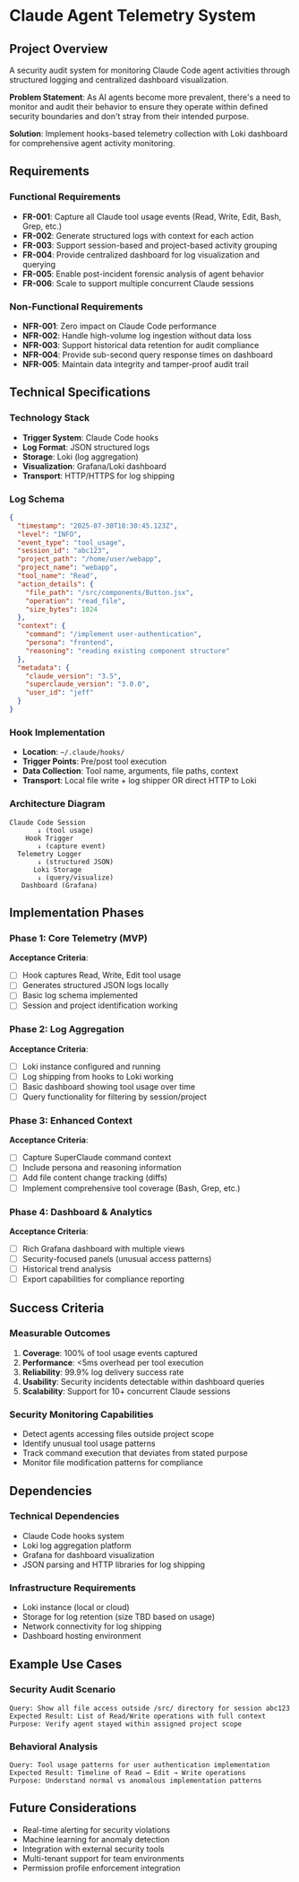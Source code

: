 # Claude Agent Telemetry System

## Project Overview
A security audit system for monitoring Claude Code agent activities through structured logging and centralized dashboard visualization.

**Problem Statement**: As AI agents become more prevalent, there's a need to monitor and audit their behavior to ensure they operate within defined security boundaries and don't stray from their intended purpose.

**Solution**: Implement hooks-based telemetry collection with Loki dashboard for comprehensive agent activity monitoring.

## Requirements

### Functional Requirements
- **FR-001**: Capture all Claude tool usage events (Read, Write, Edit, Bash, Grep, etc.)
- **FR-002**: Generate structured logs with context for each action
- **FR-003**: Support session-based and project-based activity grouping
- **FR-004**: Provide centralized dashboard for log visualization and querying
- **FR-005**: Enable post-incident forensic analysis of agent behavior
- **FR-006**: Scale to support multiple concurrent Claude sessions

### Non-Functional Requirements
- **NFR-001**: Zero impact on Claude Code performance
- **NFR-002**: Handle high-volume log ingestion without data loss
- **NFR-003**: Support historical data retention for audit compliance
- **NFR-004**: Provide sub-second query response times on dashboard
- **NFR-005**: Maintain data integrity and tamper-proof audit trail

## Technical Specifications

### Technology Stack
- **Trigger System**: Claude Code hooks
- **Log Format**: JSON structured logs
- **Storage**: Loki (log aggregation)
- **Visualization**: Grafana/Loki dashboard
- **Transport**: HTTP/HTTPS for log shipping

### Log Schema
```json
{
  "timestamp": "2025-07-30T10:30:45.123Z",
  "level": "INFO",
  "event_type": "tool_usage",
  "session_id": "abc123",
  "project_path": "/home/user/webapp",
  "project_name": "webapp",
  "tool_name": "Read",
  "action_details": {
    "file_path": "/src/components/Button.jsx",
    "operation": "read_file",
    "size_bytes": 1024
  },
  "context": {
    "command": "/implement user-authentication",
    "persona": "frontend",
    "reasoning": "reading existing component structure"
  },
  "metadata": {
    "claude_version": "3.5",
    "superclaude_version": "3.0.0",
    "user_id": "jeff"
  }
}
```

### Hook Implementation
- **Location**: `~/.claude/hooks/`
- **Trigger Points**: Pre/post tool execution
- **Data Collection**: Tool name, arguments, file paths, context
- **Transport**: Local file write + log shipper OR direct HTTP to Loki

### Architecture Diagram
```
Claude Code Session
       ↓ (tool usage)
    Hook Trigger
       ↓ (capture event)
  Telemetry Logger
       ↓ (structured JSON)
      Loki Storage
       ↓ (query/visualize)
   Dashboard (Grafana)
```

## Implementation Phases

### Phase 1: Core Telemetry (MVP)
**Acceptance Criteria**:
- [ ] Hook captures Read, Write, Edit tool usage
- [ ] Generates structured JSON logs locally
- [ ] Basic log schema implemented
- [ ] Session and project identification working

### Phase 2: Log Aggregation
**Acceptance Criteria**:
- [ ] Loki instance configured and running
- [ ] Log shipping from hooks to Loki working
- [ ] Basic dashboard showing tool usage over time
- [ ] Query functionality for filtering by session/project

### Phase 3: Enhanced Context
**Acceptance Criteria**:
- [ ] Capture SuperClaude command context
- [ ] Include persona and reasoning information
- [ ] Add file content change tracking (diffs)
- [ ] Implement comprehensive tool coverage (Bash, Grep, etc.)

### Phase 4: Dashboard & Analytics
**Acceptance Criteria**:
- [ ] Rich Grafana dashboard with multiple views
- [ ] Security-focused panels (unusual access patterns)
- [ ] Historical trend analysis
- [ ] Export capabilities for compliance reporting

## Success Criteria

### Measurable Outcomes
1. **Coverage**: 100% of tool usage events captured
2. **Performance**: <5ms overhead per tool execution
3. **Reliability**: 99.9% log delivery success rate
4. **Usability**: Security incidents detectable within dashboard queries
5. **Scalability**: Support for 10+ concurrent Claude sessions

### Security Monitoring Capabilities
- Detect agents accessing files outside project scope
- Identify unusual tool usage patterns
- Track command execution that deviates from stated purpose
- Monitor file modification patterns for compliance

## Dependencies

### Technical Dependencies
- Claude Code hooks system
- Loki log aggregation platform
- Grafana for dashboard visualization
- JSON parsing and HTTP libraries for log shipping

### Infrastructure Requirements
- Loki instance (local or cloud)
- Storage for log retention (size TBD based on usage)
- Network connectivity for log shipping
- Dashboard hosting environment

## Example Use Cases

### Security Audit Scenario
```
Query: Show all file access outside /src/ directory for session abc123
Expected Result: List of Read/Write operations with full context
Purpose: Verify agent stayed within assigned project scope
```

### Behavioral Analysis
```
Query: Tool usage patterns for user authentication implementation
Expected Result: Timeline of Read → Edit → Write operations
Purpose: Understand normal vs anomalous implementation patterns
```

## Future Considerations
- Real-time alerting for security violations
- Machine learning for anomaly detection
- Integration with external security tools
- Multi-tenant support for team environments
- Permission profile enforcement integration